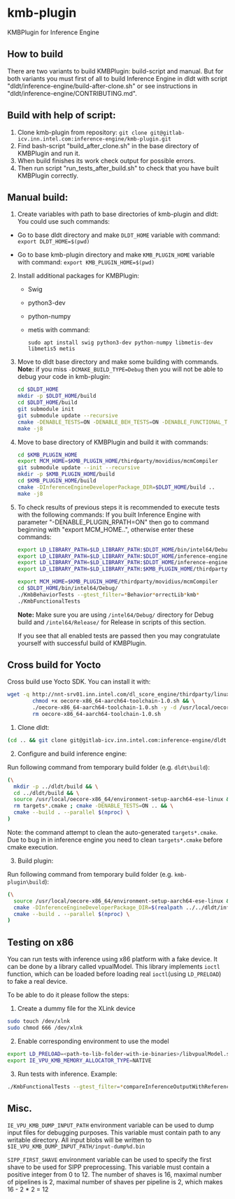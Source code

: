 # kmb-plugin

KMBPlugin for Inference Engine


## How to build
There are two variants to build KMBPlugin: build-script and manual.
But for both variants you must first of all to build Inference Engine in dldt with
script "dldt/inference-engine/build-after-clone.sh" or see instructions in "dldt/inference-engine/CONTRIBUTING.md".

## Build with help of script:
1. Clone kmb-plugin from repository: `git clone git@gitlab-icv.inn.intel.com:inference-engine/kmb-plugin.git`
2. Find bash-script "build_after_clone.sh" in the base directory of KMBPlugin and run it.
3. When build finishes its work check output for possible errors.
4. Then run script "run_tests_after_build.sh" to check that you have built KMBPlugin correctly.

## Manual build:
1. Create variables with path to base directories of kmb-plugin and dldt:
You could use such commands:
- Go to base dldt directory and make `DLDT_HOME` variable with command:
  `export DLDT_HOME=$(pwd)`

- Go to base kmb-plugin directory and make `KMB_PLUGIN_HOME` variable with command:
  `export KMB_PLUGIN_HOME=$(pwd)`


2. Install additional packages for KMBPlugin:

   * Swig
   * python3-dev
   * python-numpy
   * metis
     with command:

     `sudo apt install swig python3-dev python-numpy libmetis-dev libmetis5 metis`

3. Move to dldt base directory and make some building with commands.
   **Note:**  if you miss `-DCMAKE_BUILD_TYPE=Debug` then you will not be able to debug your code in kmb-plugin:

   ```bash
   cd $DLDT_HOME
   mkdir -p $DLDT_HOME/build
   cd $DLDT_HOME/build
   git submodule init
   git submodule update --recursive
   cmake -DENABLE_TESTS=ON -DENABLE_BEH_TESTS=ON -DENABLE_FUNCTIONAL_TESTS=ON -DENABLE_PLUGIN_RPATH=ON -DCMAKE_BUILD_TYPE=Debug ..
   make -j8
   ```
4. Move to base directory of KMBPlugin and build it with commands:

   ```bash
   cd $KMB_PLUGIN_HOME
   export MCM_HOME=$KMB_PLUGIN_HOME/thirdparty/movidius/mcmCompiler
   git submodule update --init --recursive
   mkdir -p $KMB_PLUGIN_HOME/build
   cd $KMB_PLUGIN_HOME/build
   cmake -DInferenceEngineDeveloperPackage_DIR=$DLDT_HOME/build ..
   make -j8
   ```

5. To check results of previous steps it is recommended to execute tests with the following commands:
   If you built Inference Engine with parameter "-DENABLE_PLUGIN_RPATH=ON" then go to command beginning with "export MCM_HOME..", otherwise enter these commands:

   ```bash
   export LD_LIBRARY_PATH=$LD_LIBRARY_PATH:$DLDT_HOME/bin/intel64/Debug/lib
   export LD_LIBRARY_PATH=$LD_LIBRARY_PATH:$DLDT_HOME/inference-engine/temp/opencv_4.1.0_ubuntu18/lib
   export LD_LIBRARY_PATH=$LD_LIBRARY_PATH:$DLDT_HOME/inference-engine/temp/tbb/lib
   export LD_LIBRARY_PATH=$LD_LIBRARY_PATH:$KMB_PLUGIN_HOME/thirdparty/vsi_cmodel/vpusmm/x86_64
   ```

   ```bash
   export MCM_HOME=$KMB_PLUGIN_HOME/thirdparty/movidius/mcmCompiler
   cd $DLDT_HOME/bin/intel64/Debug/
   ./KmbBehaviorTests --gtest_filter=*Behavior*orrectLib*kmb*
   ./KmbFunctionalTests
   ```
   **Note:** Make sure you are using `/intel64/Debug/` directory for Debug build and `/intel64/Release/` for Release in scripts of this section.

   If you see that all enabled tests are passed then you may congratulate yourself with successful build of KMBPlugin.

## Cross build for Yocto

Cross build use Yocto SDK. You can install it with:

``` sh
wget -q http://nnt-srv01.inn.intel.com/dl_score_engine/thirdparty/linux/keembay/stable/ww28.5/oecore-x86_64-aarch64-toolchain-1.0.sh && \
        chmod +x oecore-x86_64-aarch64-toolchain-1.0.sh && \
        ./oecore-x86_64-aarch64-toolchain-1.0.sh -y -d /usr/local/oecore-x86_64 && \
        rm oecore-x86_64-aarch64-toolchain-1.0.sh
```
1. Clone dldt:

```sh
(cd .. && git clone git@gitlab-icv.inn.intel.com:inference-engine/dldt.git)
```

2. Configure and build inference engine:

Run following command from temporary build folder (e.g. `dldt\build`):

```sh
(\
  mkdir -p ../dldt/build && \
  cd ../dldt/build && \
  source /usr/local/oecore-x86_64/environment-setup-aarch64-ese-linux && \
  rm targets*.cmake ; cmake -DENABLE_TESTS=ON .. && \
  cmake --build . --parallel $(nproc) \
)
```

Note: the command attempt to clean the auto-generated `targets*.cmake`. Due to
bug in in inference engine you need to clean `targets*.cmake` before cmake
execution.

3. Build plugin:

Run following command from temporary build folder (e.g. `kmb-plugin\build`):

```sh
(\
  source /usr/local/oecore-x86_64/environment-setup-aarch64-ese-linux && \
  cmake -DInferenceEngineDeveloperPackage_DIR=$(realpath ../../dldt/inference-engine/build) .. &&\
  cmake --build . --parallel $(nproc) \
)
```

## Testing on x86

You can run tests with inference using x86 platform with a fake device.
It can be done by a library called vpualModel. This library implements `ioctl` function,
which can be loaded before loading real `ioctl`(using `LD_PRELOAD`) to fake
a real device.

To be able to do it please follow the steps:

1. Create a dummy file for the XLink device
```sh
sudo touch /dev/xlnk
sudo chmod 666 /dev/xlnk
```
2. Enable corresponding environment to use the model
 ```sh
export LD_PRELOAD=<path-to-lib-folder-with-ie-binaries>/libvpualModel.so
export IE_VPU_KMB_MEMORY_ALLOCATOR_TYPE=NATIVE
 ```
3. Run tests with inference. Example:
 ```sh
./KmbFunctionalTests --gtest_filter=*compareInferenceOutputWithReference*/0*
 ```

## Misc.

`IE_VPU_KMB_DUMP_INPUT_PATH` environment variable can be used to dump input
files for debugging purposes. This variable must contain path to any
writable directory. All input blobs will be written to
`$IE_VPU_KMB_DUMP_INPUT_PATH/input-dump%d.bin`

`SIPP_FIRST_SHAVE` environment variable can be used to specify the first shave
to be used for SIPP preprocessing. This variable must contain a positive
integer from 0 to 12. The number of shaves is 16, maximal number of pipelines
is 2, maximal number of shaves per pipeline is 2, which makes 16 - 2 * 2 = 12
